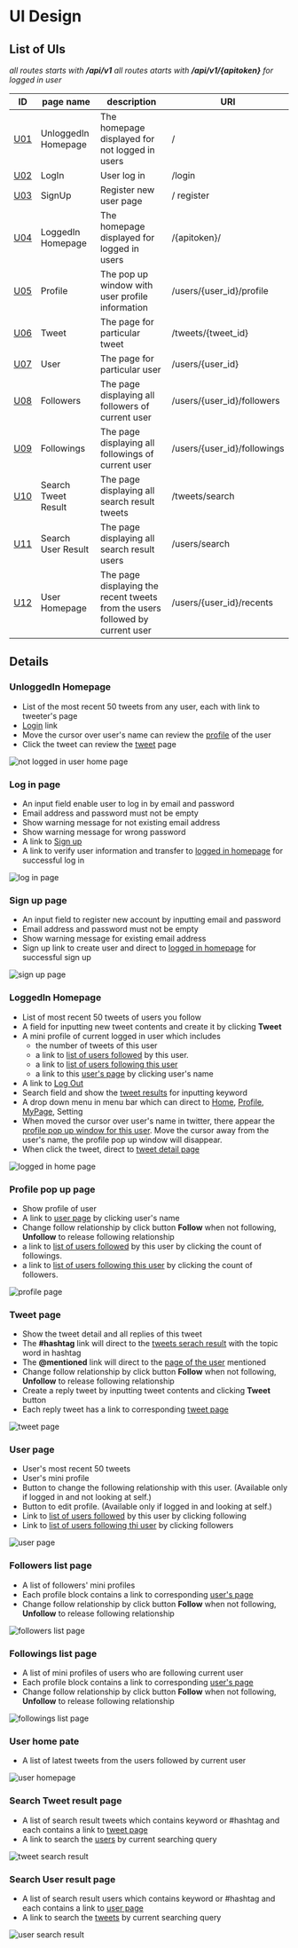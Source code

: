 # UI Design

## List of UIs
*all routes starts with **/api/v1***
*all routes atarts with **/api/v1/{apitoken}** for logged in user*

|ID|page name|description|URI|
| --- | --- | --- | --- |
| [U01](#u01) | UnloggedIn Homepage | The homepage displayed for not logged in users | / |
| [U02](#u02) | LogIn | User log in | /login |
| [U03](#u03) | SignUp | Register new user page | / register|
| [U04](#u04) | LoggedIn Homepage | The homepage displayed for logged in users | /{apitoken}/ |
| [U05](#u05) | Profile | The pop up window with user profile information | /users/{user_id}/profile |
| [U06](#u06) | Tweet | The page for particular tweet| /tweets/{tweet_id} |
| [U07](#u07) | User | The page for particular user | /users/{user_id} |
| [U08](#u08) | Followers | The page displaying all followers of current user | /users/{user_id}/followers |
| [U09](#u09) | Followings | The page displaying all followings of current user | /users/{user_id}/followings |
| [U10](#u10) | Search Tweet Result | The page displaying all search result tweets | /tweets/search |
| [U11](#u11) | Search User Result | The page displaying all search result users | /users/search |
| [U12](#u12) | User Homepage | The page displaying the recent tweets from the users followed by current user | /users/{user_id}/recents |

## Details
### <a name="u01"></a> UnloggedIn Homepage
* List of the most recent 50 tweets from any user, each with link to tweeter's page
* [Login](#u02) link
* Move the cursor over user's name can review the [profile](#u05) of the user
* Click the tweet can review the [tweet](#u06) page

![not logged in user home page](https://github.com/amgoncalves/sassy-twitter/blob/master/doc/design/UI/NonLoggedInHP.png)

### <a name="u02"></a> Log in page
* An input field enable user to log in by email and password
* Email address and password must not be empty
* Show warning message for not existing email address
* Show warning message for wrong password
* A link to [Sign up](#u03)
* A link to verify user information and transfer to [logged in homepage](#u04) for successful log in

![log in page](https://github.com/amgoncalves/sassy-twitter/blob/master/doc/design/UI/LogIn.png)

### <a name="u03"></a> Sign up page
* An input field to register new account by inputting email and password
* Email address and password must not be empty
* Show warning message for existing email address
* Sign up link to create user and direct to [logged in homepage](#u04) for successful sign up

![sign up page](https://github.com/amgoncalves/sassy-twitter/blob/master/doc/design/UI/Signup.png)

### <a name="u04"></a> LoggedIn Homepage
* List of most recent 50 tweets of users you follow
* A field for inputting new tweet contents and create it by clicking **Tweet**
* A mini profile of current logged in user which includes
    - the number of tweets of this user
    - a link to [list of users followed](#u09) by this user.
    - a link to [list of users following this user](#u08)
    - a link to this [user's page](#u07) by clicking user's name
* A link to [Log Out](#u01)
* Search field and show the [tweet results](#u10) for inputting keyword
* A drop down menu in menu bar which can direct to [Home](#u04), [Profile](#u05), [MyPage](#u07), Setting
* When moved the cursor over user's name in twitter, there appear the [profile pop up window for this user](#u05). Move the cursor away from the user's name, the profile pop up window will disappear.
* When click the tweet, direct to [tweet detail page](#u06)

![logged in home page](https://github.com/amgoncalves/sassy-twitter/blob/master/doc/design/UI/LoggedInHP.png)

### <a name="u05"></a> Profile pop up page
* Show profile of user
* A link to [user page](#u07) by clicking user's name
* Change follow relationship by click button **Follow** when not following, **Unfollow** to release following relationship
* a link to [list of users followed](#u09) by this user by clicking the count of followings.
* a link to [list of users following this user](#u08) by clicking the count of followers.

![profile page](https://github.com/amgoncalves/sassy-twitter/blob/master/doc/design/UI/Profile(pop).png)

### <a name="u06"></a> Tweet page
* Show the tweet detail and all replies of this tweet
* The **#hashtag** link will direct to the [tweets serach result](#u10) with the topic word in hashtag
* The **@mentioned** link will direct to the [page of the user](#u07) mentioned
* Change follow relationship by click button **Follow** when not following, **Unfollow** to release following relationship
* Create a reply tweet by inputting tweet contents and clicking **Tweet** button
* Each reply tweet has a link to corresponding [tweet page](#u06)

![tweet page](https://github.com/amgoncalves/sassy-twitter/blob/master/doc/design/UI/Tweet(Unfollowing).png)

### <a name="u07"></a> User page
* User's most recent 50 tweets
* User's mini profile
* Button to change the following relationship with this user. (Available only if logged in and not looking at self.)
* Button to edit profile. (Available only if logged in and looking at self.)
* Link to [list of users followed](#u09) by this user by clicking following
* Link to [list of users following thi user](#08) by clicking followers

![user page](https://github.com/amgoncalves/sassy-twitter/blob/master/doc/design/UI/User(Following).png)

### <a name="u08"></a> Followers list page
* A list of followers' mini profiles
* Each profile block contains a link to corresponding [user's page](#u07)
* Change follow relationship by click button **Follow** when not following, **Unfollow** to release following relationship

![followers list page](https://github.com/amgoncalves/sassy-twitter/blob/master/doc/design/UI/Followers.png)

### <a name="u09"></a> Followings list page
* A list of mini profiles of users who are following current user
* Each profile block contains a link to corresponding [user's page](#u07)
* Change follow relationship by click button **Follow** when not following, **Unfollow** to release following relationship

![followings list page](https://github.com/amgoncalves/sassy-twitter/blob/master/doc/design/UI/Followings.png)

### <a name="u12"></a> User home pate
* A list of latest tweets from the users followed by current user

![user homepage](https://github.com/amgoncalves/sassy-twitter/blob/master/doc/design/UI/UserHP.png)

### <a name="u10"></a> Search Tweet result page
* A list of search result tweets which contains keyword or #hashtag and each contains a link to [tweet page](#u06)
* A link to search the [users](#u11) by current searching query

![tweet search result](https://github.com/amgoncalves/sassy-twitter/blob/master/doc/design/UI/TweetSearch(keyword).png)

### <a name="u11"></a> Search User result page
* A list of search result users which contains keyword or #hashtag and each contains a link to [user page](#u07)
* A link to search the [tweets](#u10) by current searching query

![user search result](https://github.com/amgoncalves/sassy-twitter/blob/master/doc/design/UI/UserSearch(hashtag).png)








